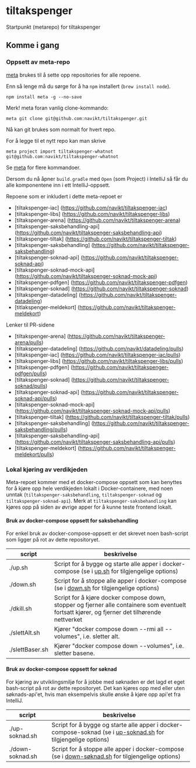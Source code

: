 # tiltakspenger

Startpunkt (metarepo) for tiltakspenger

## Komme i gang

### Oppsett av meta-repo

[meta](https://github.com/mateodelnorte/meta) brukes til å sette opp
repositories for alle repoene.

Enn så lenge må du sørge for å ha `npm` installert (`brew install node`).

```
npm install meta -g --no-save
```

Merk! meta foran vanlig clone-kommando:

```
meta git clone git@github.com:navikt/tiltakspenger.git
```

Nå kan git brukes som normalt for hvert repo.

For å legge til et nytt repo kan man skrive

```
meta project import tiltakspenger-whatnot git@github.com:navikt/tiltakspenger-whatnot
```

Se [meta](https://github.com/mateodelnorte/meta) for flere kommandoer.

Dersom du nå åpner `build.gradle` med `Open` (som Project) i IntelliJ så får du alle komponentene inn i ett
IntelliJ-oppsett.

Repoene som er inkludert i dette meta-repoet er

- [tiltakspenger-iac] (https://github.com/navikt/tiltakspenger-iac)
- [tiltakspenger-libs] (https://github.com/navikt/tiltakspenger-libs)
- [tiltakspenger-arena] (https://github.com/navikt/tiltakspenger-arena)
- [tiltakspenger-saksbehandling-api] (https://github.com/navikt/tiltakspenger-saksbehandling-api)
- [tiltakspenger-tiltak] (https://github.com/navikt/tiltakspenger-tiltak)
- [tiltakspenger-saksbehandling] (https://github.com/navikt/tiltakspenger-saksbehandling)
- [tiltakspenger-soknad-api] (https://github.com/navikt/tiltakspenger-soknad-api)
- [tiltakspenger-soknad-mock-api] (https://github.com/navikt/tiltakspenger-soknad-mock-api)
- [tiltakspenger-pdfgen] (https://github.com/navikt/tiltakspenger-pdfgen)
- [tiltakspenger-soknad] (https://github.com/navikt/tiltakspenger-soknad)
- [tiltakspenger-datadeling] (https://github.com/navikt/tiltakspenger-datadeling)
- [titlakspenger-meldekort] (https://github.com/navikt/tiltakspenger-meldekort)

Lenker til PR-sidene
- [tiltakspenger-arena] (https://github.com/navikt/tiltakspenger-arena/pulls)
- [tiltakspenger-datadeling] (https://github.com/navikt/datadeling/pulls)
- [tiltakspenger-iac] (https://github.com/navikt/tiltakspenger-iac/pulls)
- [tiltakspenger-libs] (https://github.com/navikt/tiltakspenger-libs/pulls)
- [tiltakspenger-pdfgen] (https://github.com/navikt/tiltakspenger-pdfgen/pulls)
- [tiltakspenger-soknad] (https://github.com/navikt/tiltakspenger-soknad/pulls)
- [tiltakspenger-soknad-api] (https://github.com/navikt/tiltakspenger-soknad-api/pulls)
- [tiltakspenger-soknad-mock-api] (https://github.com/navikt/tiltakspenger-soknad-mock-api/pulls)
- [tiltakspenger-tiltak] (https://github.com/navikt/tiltakspenger-tiltak/pulls)
- [tiltakspenger-saksbehandling] (https://github.com/navikt/tiltakspenger-saksbehandling/pulls)
- [tiltakspenger-saksbehandling-api] (https://github.com/navikt/tiltakspenger-saksbehandling-api/pulls)
- [tiltakspenger-meldekort] (https://github.com/navikt/tiltakspenger-meldekort/pulls)

### Lokal kjøring av verdikjeden

Meta-repoet kommer med et docker-compose oppsett som kan benyttes for å kjøre opp
hele verdikjeden lokalt i Docker-containere, med noen unntak (`tiltakspenger-saksbehandling`,
`tiltakspenger-soknad` og `tiltakspenger-soknad-api`). Merk at `tiltakspenger-saksbehandling` kan kjøres opp
på siden av øvrige apper for å kunne teste frontend lokalt.

#### Bruk av docker-compose oppsett for saksbehandling

For enkel bruk av docker-compose-oppsett er det skrevet noen bash-script som ligger på
rot av dette repositoryet.

| script          | beskrivelse                                                                                                                                                |
|-----------------|------------------------------------------------------------------------------------------------------------------------------------------------------------|
| ./up.sh         | Script for å bygge og starte alle apper i docker-compose (se i [up.sh](https://github.com/navikt/tiltakspenger/blob/main/up.sh) for tilgjengelige options) |
| ./down.sh       | Script for å stoppe alle apper i docker-compose (se i [down.sh](https://github.com/navikt/tiltakspenger/blob/main/down.sh) for tilgjengelige options)      |
| ./dkill.sh      | Script for å kjøre docker compose down, stopper og fjerner alle containere som eventuelt fortsatt kjører, og fjerner det tilhørende nettverket             |
| ./slettAlt.sh   | Kjører "docker compose down --rmi all --volumes", i.e. sletter alt.                                                                                        |
| ./slettBaser.sh | Kjører "docker compose down --volumes", i.e. sletter basene.                                                                                               |

#### Bruk av docker-compose oppsett for søknad

For kjøring av utviklingsmiljø for å jobbe med søknaden er det lagd et eget bash-script på
rot av dette repositoryet. Det kan kjøres opp med eller uten søknads-api'et, hvis man eksempelvis
skulle ønske å kjøre opp api'et fra IntelliJ.

| script           | beskrivelse                                                                                                                                                                     |
|------------------|---------------------------------------------------------------------------------------------------------------------------------------------------------------------------------|
| ./up-soknad.sh   | Script for å bygge og starte alle apper i docker-compose-soknad (se i [up-soknad.sh](https://github.com/navikt/tiltakspenger/blob/main/up-soknad.sh) for tilgjengelige options) |
| ./down-soknad.sh | Script for å stoppe alle apper i docker-compose (se i [down-søknad.sh](https://github.com/navikt/tiltakspenger/blob/main/down-soknad.sh) for tilgjengelige options)             |

